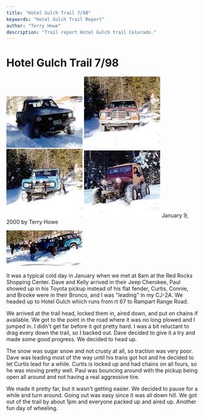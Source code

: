 ```yaml
---
title: "Hotel Gulch Trail 7/98"
keywords: "Hotel Gulch Trail Report"
author: "Terry Howe"
description: "Trail report Hotel Gulch trail Colorado."
---
```

# Hotel Gulch Trail 7/98

[![Paul in his Toyota](../../../img/terry/trail/hotel0001/hotel0001_.jpg)](../../../img/terry/trail/hotel0001/hotel0001.jpg)
[![Dave and Kelly](../../../img/terry/trail/hotel0001/hotel0004_.jpg)](../../../img/terry/trail/hotel0001/hotel0004.jpg)
[![Curtis, Connie, and Brook](../../../img/terry/trail/hotel0001/hotel0005_.jpg)](../../../img/terry/trail/hotel0001/hotel0005.jpg)
[![Zach driving my CJ-2A](../../../img/terry/trail/hotel0001/hotel0007_.jpg)](../../../img/terry/trail/hotel0001/hotel0007.jpg)
January 9, 2000
by Terry Howe

[![Hotel Gulch](../../../img/terry/trail/hotel0001/hotel0002_.jpg)](../../../img/terry/trail/hotel0001/hotel0002.jpg)

It was a typical cold day in January when we met at 8am at the Red Rocks Shopping Center. Dave and Kelly arrived in their Jeep Cherokee, Paul showed up in his Toyota pickup instead of his flat fender, Curtis, Connie, and Brooke were in their Bronco, and I was "leading" in my CJ-2A. We headed up to Hotel Gulch which runs from rt 67 to Rampart Range Road.

We arrived at the trail head, locked them in, aired down, and put on chains if available. We got to the point in the road where it was no long plowed and I jumped in. I didn't get far before it got pretty hard. I was a bit reluctant to drag every down the trail, so I backed out. Dave decided to give it a try and made some good progress. We decided to head up.

The snow was sugar snow and not crusty at all, so traction was very poor. Dave was leading most of the way until his trans got hot and he decided to let Curtis lead for a while. Curtis is locked up and had chains on all fours, so he was moving pretty well. Paul was bouncing around with the pickup being open all around and not having a real aggressive tire.

We made it pretty far, but it wasn't getting easier. We decided to pause for a while and turn around. Going out was easy since it was all down hill. We got out of the trail by about 1pm and everyone packed up and aired up. Another fun day of wheeling.